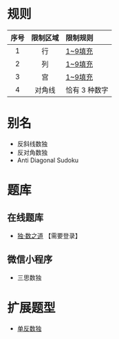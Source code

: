 # 规则

| 序号  | 限制区域 | 限制规则     |
|:---:|:----:|:---------|
|  1  |  行   | [1~9填充]  |
|  2  |  列   | [1~9填充]  |
|  3  |  宫   | [1~9填充]  |
|  4  | 对角线  | 恰有 3 种数字 |

# 别名

- 反斜线数独
- 反对角数独
- Anti Diagonal Sudoku

# 题库

## 在线题库

- [独·数之道](http://www.sudokufans.org.cn/lx/game.index.php?type=fx) 【需要登录】

## 微信小程序

- 三思数独

# 扩展题型

- [单反数独](单反数独.md)

[1~9填充]: ../../../../rules.md#1~9填充